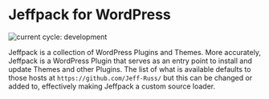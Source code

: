 # Jeffpack for WordPress

![current cycle: development](https://s3.amazonaws.com/cdn.shared/git-status-badges/current_cycle-development-yellow.svg)  

Jeffpack is a collection of WordPress Plugins and Themes. More accurately, Jeffpack is a WordPress Plugin that serves as an entry point to install and update Themes and other Plugins. The list of what is available defaults to those hosts at `https://github.com/Jeff-Russ/` but this can be changed or added to, effectively making Jeffpack a custom source loader.  
